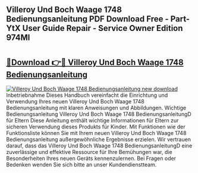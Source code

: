 ## Villeroy Und Boch Waage 1748 Bedienungsanleitung PDF Download Free - Part-YtX User Guide Repair - Service Owner Edition 974Ml

# <h2><a href="http://df2axc.blite.top/?on=Villeroy+Und+Boch+Waage+1748+Bedienungsanleitung">🔗Download 👉🔴 Villeroy Und Boch Waage 1748 Bedienungsanleitung</a></h2>

[![Villeroy Und Boch Waage 1748 Bedienungsanleitung new download](https://i.imgur.com/lujVjoI.png)](http://df2axc.blite.top/?on=Villeroy+Und+Boch+Waage+1748+Bedienungsanleitung)
Inbetriebnahme Dieses Handbuch vereinfacht die Einrichtung und Verwendung Ihres neuen Villeroy Und Boch Waage 1748 Bedienungsanleitung mit klaren Anweisungen und Abbildungen. Wichtige Bedienungsanleitung Villeroy Und Boch Waage 1748 BedienungsanleitungD für Eltern Diese Anleitung enthält wichtige Informationen für Eltern zur sicheren Verwendung dieses Produkts für Kinder. Mit Funktionen wie der Funktionsliste können Sie mit Ihrem neuen Villeroy Und Boch Waage 1748 Bedienungsanleitung außergewöhnliche Ergebnisse erzielen. Wir vertrauen darauf, dass das Villeroy Und Boch Waage 1748 BedienungsanleitungD eine zuverlässige und effektive Ressource für Ihre Bemühungen war, die Besonderheiten Ihres neuen Geräts kennenzulernen. Bei Fragen oder Bedenken wenden Sie sich bitte an unser Kundendienstteam.
